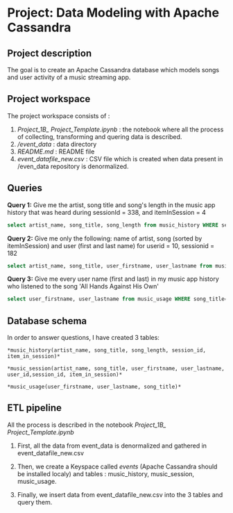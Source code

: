# Project: Data Modeling with Apache Cassandra

## Project description

The goal is to create an Apache Cassandra database which models songs and user activity of a music streaming app.

## Project workspace

The project workspace consists of : 

 1. *Project_1B_ Project_Template.ipynb* : the notebook where all the process of collecting, transforming and quering data is described.
 2. */event_data* : data directory
 3. *README.md* : README file
 4. *event_datafile_new.csv* : CSV file which is created when data present in /even_data repository is denormalized. 

## Queries

<b>Query 1:</b>  Give me the artist, song title and song's length in the music app history that was heard during sessionId = 338, and itemInSession = 4

```sql
select artist_name, song_title, song_length from music_history WHERE session_id = 338 and item_in_session 
```
<b>Query 2:</b> Give me only the following: name of artist, song (sorted by itemInSession) and user (first and last name) for userid = 10, sessionid = 182

```sql
select artist_name, song_title, user_firstname, user_lastname from music_session WHERE user_id = 10 and session_id = 182"
```
<b>Query 3:</b> Give me every user name (first and last) in my music app history who listened to the song 'All Hands Against His Own'

```sql
select user_firstname, user_lastname from music_usage WHERE song_title='All Hands Against His Own'"
```

## Database schema

In order to answer questions, I have created 3 tables:

	
	*music_history(artist_name, song_title, song_length, session_id, item_in_session)*

	*music_session(artist_name, song_title, user_firstname, user_lastname, user_id,session_id, item_in_session)*

	*music_usage(user_firstname, user_lastname, song_title)*

## ETL pipeline

All the process is described in the notebook *Project_1B_ Project_Template.ipynb*

 1. First, all the data from event_data is denormalized and gathered in event_datafile_new.csv

 2. Then, we create a Keyspace called *events* (Apache Cassandra should be installed localy) and tables : music_history, music_session, music_usage.

 3. Finally, we insert data from event_datafile_new.csv into the 3 tables and query them.




